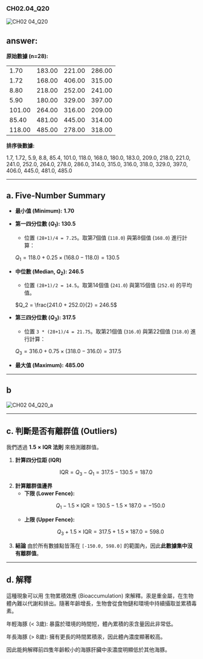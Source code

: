 ### CH02.04_Q20
![CH02 04_Q20](https://github.com/user-attachments/assets/4e988164-5521-4c16-89ac-3f73be0cc7f4)

## answer:

**原始數據 (n=28):**

|         |         |         |         |
|:--------|:--------|:--------|:--------|
| 1.70    | 183.00  | 221.00  | 286.00  |
| 1.72    | 168.00  | 406.00  | 315.00  |
| 8.80    | 218.00  | 252.00  | 241.00  |
| 5.90    | 180.00  | 329.00  | 397.00  |
| 101.00  | 264.00  | 316.00  | 209.00  |
| 85.40   | 481.00  | 445.00  | 314.00  |
| 118.00  | 485.00  | 278.00  | 318.00  |

**排序後數據:**

1.7, 1.72, 5.9, 8.8, 85.4, 101.0, 118.0, 168.0, 180.0, 183.0, 209.0, 218.0, 221.0, 241.0, 252.0, 264.0, 278.0, 286.0, 314.0, 315.0, 316.0, 318.0, 329.0, 397.0, 406.0, 445.0, 481.0, 485.0

---

## a. Five-Number Summary

* **最小值 (Minimum):** **1.70**

* **第一四分位數 ($Q_1$):** **130.5**
    * 位置 `(28+1)/4 = 7.25`。取第7個值 (`118.0`) 與第8個值 (`168.0`) 進行計算：
   
    $Q_1 = 118.0 + 0.25 \times (168.0 - 118.0) = 130.5$
   
* **中位數 (Median, $Q_2$):** **246.5**
    * 位置 `(28+1)/2 = 14.5`。取第14個值 (`241.0`) 與第15個值 (`252.0`) 的平均值。
   
    $Q_2 = \frac{241.0 + 252.0}{2} = 246.5$
   
* **第三四分位數 ($Q_3$):** **317.5**
    * 位置 `3 * (28+1)/4 = 21.75`。取第21個值 (`316.0`) 與第22個值 (`318.0`) 進行計算：
    
    $Q_3 = 316.0 + 0.75 \times (318.0 - 316.0) = 317.5$
   
* **最大值 (Maximum):** **485.00**

---

## b
![CH02 04_Q20_a](https://github.com/user-attachments/assets/50ce3f02-9ee7-4192-9f29-c2b23b594c0c)

---

## c. 判斷是否有離群值 (Outliers)

我們透過 **$1.5 \times \text{IQR}$ 法則** 來檢測離群值。

1.  **計算四分位距 (IQR)**
    ```math
    \text{IQR} = Q_3 - Q_1 = 317.5 - 130.5 = 187.0
    ```
2.  **計算離群值邊界**
    * **下限 (Lower Fence):**
        ```math
        Q_1 - 1.5 \times \text{IQR} = 130.5 - 1.5 \times 187.0 = -150.0
        ```
    * **上限 (Upper Fence):**
        ```math
        Q_3 + 1.5 \times \text{IQR} = 317.5 + 1.5 \times 187.0 = 598.0
        ```
3.  **結論**
    由於所有數據點皆落在 `[-150.0, 598.0]` 的範圍內，因此**此數據集中沒有離群值**。

---

## d. 解釋

這種現象可以用 生物累積效應 (Bioaccumulation) 來解釋。汞是重金屬，在生物體內難以代謝和排出。隨著年齡增長，生物會從食物鏈和環境中持續攝取並累積毒素。

年輕海豚 (< 3歲): 暴露於環境的時間短，體內累積的汞含量因此非常低。

年長海豚 (> 8歲): 擁有更長的時間累積汞，因此體內濃度顯著較高。

因此能夠解釋前四隻年齡較小的海豚肝臟中汞濃度明顯低於其他海豚。
